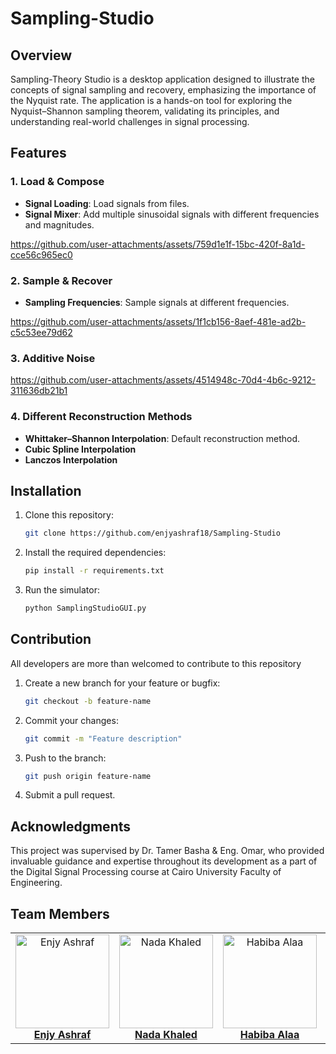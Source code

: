 # Sampling-Studio

## Overview

Sampling-Theory Studio is a desktop application designed to illustrate the concepts of signal sampling and recovery, emphasizing the importance of the Nyquist rate. The application is a hands-on tool for exploring the Nyquist–Shannon sampling theorem, validating its principles, and understanding real-world challenges in signal processing.


## Features

### 1. Load & Compose
- **Signal Loading**: Load signals from files.
- **Signal Mixer**: Add multiple sinusoidal signals with different frequencies and magnitudes.

https://github.com/user-attachments/assets/759d1e1f-15bc-420f-8a1d-cce56c965ec0

### 2. Sample & Recover
- **Sampling Frequencies**: Sample signals at different frequencies.

https://github.com/user-attachments/assets/1f1cb156-8aef-481e-ad2b-c5c53ee79d62

### 3. Additive Noise
https://github.com/user-attachments/assets/4514948c-70d4-4b6c-9212-311636db21b1


### 4. Different Reconstruction Methods
- **Whittaker–Shannon Interpolation**: Default reconstruction method.
- **Cubic Spline Interpolation**
- **Lanczos Interpolation**



## Installation 

1. Clone this repository:
   ```bash
   git clone https://github.com/enjyashraf18/Sampling-Studio
   
   ```

2. Install the required dependencies:
   ```bash
   pip install -r requirements.txt
   ```

3. Run the simulator:
   ```bash
   python SamplingStudioGUI.py
   ```

   

## Contribution
All developers are more than welcomed to contribute to this repository 
1. Create a new branch for your feature or bugfix:
   ```bash
   git checkout -b feature-name
   ```
2. Commit your changes:
   ```bash
   git commit -m "Feature description"
   ```
3. Push to the branch:
   ```bash
   git push origin feature-name
   ```
4. Submit a pull request.


## Acknowledgments 
This project was supervised by Dr. Tamer Basha & Eng. Omar, who provided invaluable guidance and expertise throughout its development as a part of the Digital Signal Processing course at Cairo University Faculty of Engineering.

## Team Members
<div align="center">
  <table style="border-collapse: collapse; border: none;">
    <tr>
      <td align="center" style="border: none;">
        <img src="https://github.com/user-attachments/assets/b8b8ea9d-ccb6-4ad0-b900-8e48ef2113a8" alt="Enjy Ashraf" width="150" height="150"><br>
        <a href="https://github.com/enjyashraf18"><b>Enjy Ashraf</b></a>
      </td>
      <td align="center" style="border: none;">
        <img src="https://github.com/user-attachments/assets/5de3e403-7fce-4000-95d2-e9f07e0d78cf" alt="Nada Khaled" width="150" height="150"><br>
        <a href="https://github.com/NadaKhaled157"><b>Nada Khaled</b></a>
      </td>
      <td align="center" style="border: none;">
        <img src="https://github.com/user-attachments/assets/4b1f5180-2250-49ae-869f-4d00fb89447a" alt="Habiba Alaa" width="150" height="150"><br>
        <a href="https://github.com/habibaalaa123"><b>Habiba Alaa</b></a>
      </td>
      <td align="center" style="border: none;">
        <img src="https://github.com/user-attachments/assets/567fd220-acc8-4094-bfe0-5939a0048ca9" alt="Shahd Ahmed" width="150" height="150"><br>
        <a href="https://github.com/Shahd-A-Mahmoud"><b>Shahd Ahmed</b></a>
      </td>
    </tr>
  </table>
</div>

